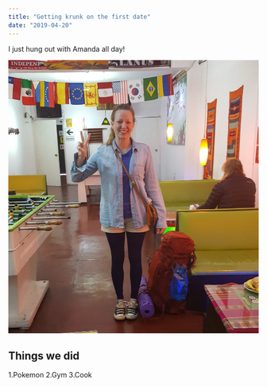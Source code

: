 ```yaml
---
title: "Getting krunk on the first date"
date: "2019-04-20"
---
```


I just hung out with Amanda all day!

![Amanda](./Atrip.jpg)

## Things we did

1.Pokemon
2.Gym
3.Cook
